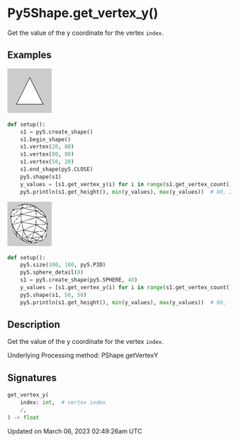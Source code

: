 # Py5Shape.get_vertex_y()

Get the value of the y coordinate for the vertex `index`.

## Examples

<div class="example-table">

<div class="example-row"><div class="example-cell-image">

![example picture for get_vertex_y()](/images/reference/Py5Shape_get_vertex_y_0.png)

</div><div class="example-cell-code">

```python
def setup():
    s1 = py5.create_shape()
    s1.begin_shape()
    s1.vertex(20, 80)
    s1.vertex(80, 80)
    s1.vertex(50, 20)
    s1.end_shape(py5.CLOSE)
    py5.shape(s1)
    y_values = [s1.get_vertex_y(i) for i in range(s1.get_vertex_count())]
    py5.println(s1.get_height(), min(y_values), max(y_values))  # 80, 20, 80
```

</div></div>

<div class="example-row"><div class="example-cell-image">

![example picture for get_vertex_y()](/images/reference/Py5Shape_get_vertex_y_1.png)

</div><div class="example-cell-code">

```python
def setup():
    py5.size(100, 100, py5.P3D)
    py5.sphere_detail(8)
    s1 = py5.create_shape(py5.SPHERE, 40)
    y_values = [s1.get_vertex_y(i) for i in range(s1.get_vertex_count())]
    py5.shape(s1, 50, 50)
    py5.println(s1.get_height(), min(y_values), max(y_values))  # 80, -40, 40
```

</div></div>

</div>

## Description

Get the value of the y coordinate for the vertex `index`.

Underlying Processing method: PShape.getVertexY

## Signatures

```python
get_vertex_y(
    index: int,  # vertex index
    /,
) -> float
```

Updated on March 06, 2023 02:49:26am UTC

